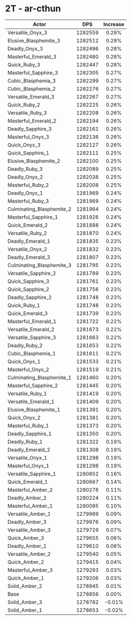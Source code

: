 # 2T - ar-cthun
| Actor | DPS | Increase |
|---|:---:|:---:|
|Versatile_Onyx_3|1282559|0.29%|
|Elusive_Blasphemite_3|1282512|0.29%|
|Deadly_Onyx_3|1282496|0.28%|
|Masterful_Emerald_3|1282480|0.28%|
|Quick_Ruby_3|1282447|0.28%|
|Masterful_Sapphire_3|1282305|0.27%|
|Cubic_Blasphemia_3|1282299|0.27%|
|Cubic_Blasphemia_2|1282276|0.27%|
|Versatile_Emerald_3|1282267|0.27%|
|Quick_Ruby_2|1282225|0.26%|
|Versatile_Ruby_3|1282208|0.26%|
|Masterful_Emerald_2|1282194|0.26%|
|Deadly_Sapphire_3|1282161|0.26%|
|Masterful_Onyx_3|1282136|0.26%|
|Quick_Onyx_3|1282127|0.26%|
|Quick_Sapphire_1|1282111|0.25%|
|Elusive_Blasphemite_2|1282100|0.25%|
|Deadly_Ruby_3|1282089|0.25%|
|Deadly_Onyx_2|1282038|0.25%|
|Masterful_Ruby_2|1282008|0.25%|
|Deadly_Onyx_1|1281969|0.24%|
|Masterful_Ruby_3|1281969|0.24%|
|Culminating_Blasphemite_2|1281964|0.24%|
|Masterful_Sapphire_1|1281926|0.24%|
|Quick_Emerald_2|1281888|0.24%|
|Versatile_Ruby_2|1281870|0.24%|
|Deadly_Emerald_1|1281835|0.23%|
|Versatile_Onyx_2|1281832|0.23%|
|Deadly_Emerald_3|1281807|0.23%|
|Culminating_Blasphemite_3|1281795|0.23%|
|Versatile_Sapphire_2|1281789|0.23%|
|Quick_Sapphire_3|1281761|0.23%|
|Quick_Sapphire_2|1281756|0.23%|
|Deadly_Sapphire_2|1281748|0.23%|
|Quick_Ruby_1|1281748|0.23%|
|Quick_Emerald_3|1281739|0.23%|
|Masterful_Emerald_1|1281722|0.22%|
|Versatile_Emerald_2|1281673|0.22%|
|Versatile_Sapphire_3|1281663|0.22%|
|Deadly_Ruby_2|1281653|0.22%|
|Cubic_Blasphemia_1|1281611|0.22%|
|Quick_Onyx_1|1281533|0.21%|
|Masterful_Onyx_2|1281519|0.21%|
|Culminating_Blasphemite_1|1281460|0.20%|
|Masterful_Sapphire_2|1281445|0.20%|
|Versatile_Ruby_1|1281419|0.20%|
|Versatile_Emerald_1|1281409|0.20%|
|Elusive_Blasphemite_1|1281391|0.20%|
|Quick_Onyx_2|1281381|0.20%|
|Masterful_Ruby_1|1281373|0.20%|
|Deadly_Sapphire_1|1281350|0.20%|
|Deadly_Ruby_1|1281322|0.19%|
|Deadly_Emerald_2|1281308|0.19%|
|Versatile_Onyx_1|1281298|0.19%|
|Masterful_Onyx_1|1281298|0.19%|
|Versatile_Sapphire_1|1280852|0.16%|
|Quick_Emerald_1|1280667|0.14%|
|Masterful_Amber_2|1280278|0.11%|
|Deadly_Amber_2|1280224|0.11%|
|Masterful_Amber_1|1280085|0.10%|
|Versatile_Amber_1|1279989|0.09%|
|Deadly_Amber_3|1279976|0.09%|
|Versatile_Amber_3|1279729|0.07%|
|Quick_Amber_3|1279655|0.06%|
|Deadly_Amber_1|1279610|0.06%|
|Versatile_Amber_2|1279540|0.05%|
|Quick_Amber_2|1279415|0.04%|
|Masterful_Amber_3|1279293|0.03%|
|Quick_Amber_1|1279206|0.03%|
|Solid_Amber_2|1278945|0.01%|
|Base|1278856|0.00%|
|Solid_Amber_3|1278782|-0.01%|
|Solid_Amber_1|1278653|-0.02%|
